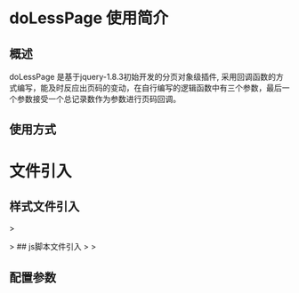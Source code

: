 doLessPage 使用简介
=====================

概述
------------
  doLessPage 是基于jquery-1.8.3初始开发的分页对象级插件, 采用回调函数的方式编写，能及时反应出页码的变动，在自行编写的逻辑函数中有三个参数，最后一个参数接受一个总记录数作为参数进行页码回调。
  
使用方式
------------
  # 文件引入
  ## 样式文件引入
  &gt;
  <link href="项目路径/doLessPage-0.1.css" rel="stylesheet" type="text/css"/>
  &gt;
  ## js脚本文件引入
  &gt;
  <script type="text/javascript" src="(jquery CDN)/jquery-1.8.3.min.js"></script>
  <script type="text/javascript" src="项目路径/doLessPage-0.1.js"></script>
  &gt;

配置参数
------------
  
